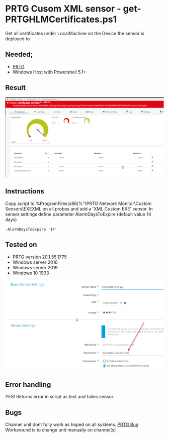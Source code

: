 # PRTG Cusom XML sensor - get-PRTGHLMCertificates.ps1
Get all certificates under LocalMachine on the Device the sensor is deployed to
## Needed;
-	[PRTG](https://www.paessler.com/download/prtg-download)
-	Windows Host with Powershell 5.1+
 
## Result
![Screen 1](get-PRTGHLMCertificates.png)


## Instructions
Copy script to %ProgramFiles(x86)%"\PRTG Network Monitor\Custom Sensors\EXEXML on all probes and add a 'XML Custom EXE' sensor.
In sensor settings define parameter AlarmDaysToExpire (default value 14 days)
```
-AlarmDaysToExpire '14'
```
## Tested on
- PRTG version 20.1.55.1775
- Windows server 2016
- Windows server 2019
- Windows 10 1903

![Screen 2](get-PRTGHLMCertificates-settings.png)
## Error handling
YES! 
Returns error in script as text and failes sensor. 

## Bugs
Channel unit dont fully work as hoped on all systems. 
[PRTG Bug](https://kb.paessler.com/en/topic/81744-customunit-not-recognized-in-json-exe-script-advanced)
Workaround is to change unit manually on channel(s)


